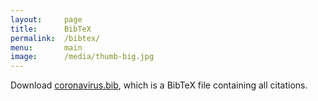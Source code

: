 ```yaml
---
layout:     page
title:      BibTeX
permalink:  /bibtex/
menu:       main
image:      /media/thumb-big.jpg
---
```


Download <a href="/data/coronavirus.bib">coronavirus.bib</a>, which is a BibTeX file containing all citations.
